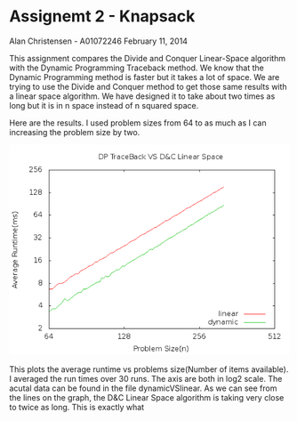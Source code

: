 Assignemt 2 - Knapsack
======================

Alan Christensen - A01072246
February 11, 2014

This assignment compares the Divide and Conquer Linear-Space algorithm with the Dynamic Programming Traceback method. We know that the Dynamic Programming method is faster but it takes a lot of space. We are trying to use the Divide and Conquer method to get those same results with a linear space algorithm. We have designed it to take about two times as long but it is in n space instead of n squared space.

Here are the results. I used problem sizes from 64 to as much as I can increasing the problem size by two. 

![Linear VS DP](dynamicVSlinear.png)

This plots the average runtime vs problems size(Number of items available). I averaged the run times over 30 runs. The axis are both in log2 scale. The acutal data can be found in the file dynamicVSlinear. As we can see from the lines on the graph, the D&amp;C Linear Space algorithm is taking very close to twice as long. This is exactly what 
